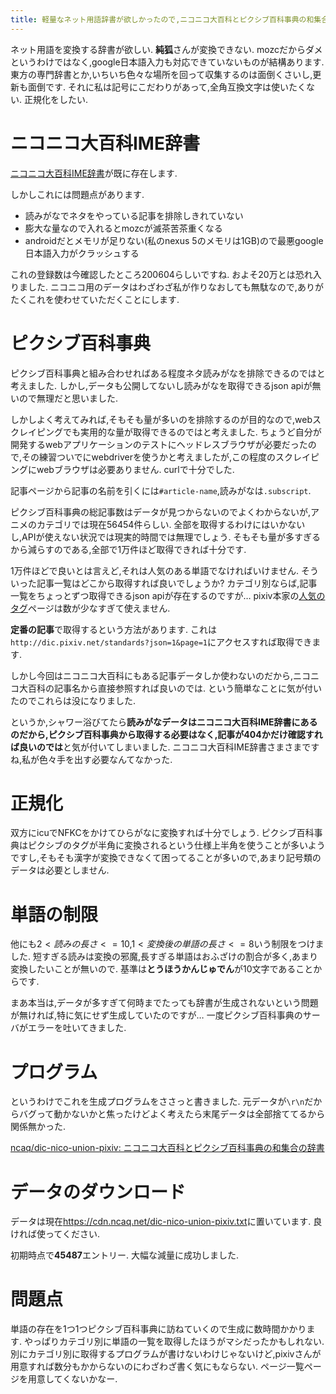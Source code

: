 ```yaml
---
title: 軽量なネット用語辞書が欲しかったので,ニコニコ大百科とピクシブ百科事典の和集合の辞書を作りました
---
```


ネット用語を変換する辞書が欲しい.
**純狐**さんが変換できない.
mozcだからダメというわけではなく,google日本語入力も対応できていないものが結構あります.
東方の専門辞書とか,いちいち色々な場所を回って収集するのは面倒くさいし,更新も面倒です.
それに私は記号にこだわりがあって,全角互換文字は使いたくない.
正規化をしたい.

# ニコニコ大百科IME辞書

[ニコニコ大百科IME辞書](http://dic.nicovideo.jp/a/%E3%83%8B%E3%82%B3%E3%83%8B%E3%82%B3%E5%A4%A7%E7%99%BE%E7%A7%91ime%E8%BE%9E%E6%9B%B8)が既に存在します.

しかしこれには問題点があります.

* 読みがなでネタをやっている記事を排除しきれていない
* 膨大な量なので入れるとmozcが滅茶苦茶重くなる
* androidだとメモリが足りない(私のnexus 5のメモリは1GB)ので最悪google日本語入力がクラッシュする

これの登録数は今確認したところ200604らしいですね.
およそ20万とは恐れ入りました.
ニコニコ用のデータはわざわざ私が作りなおしても無駄なので,ありがたくこれを使わせていただくことにします.

# ピクシブ百科事典

ピクシブ百科事典と組み合わせればある程度ネタ読みがなを排除できるのではと考えました.
しかし,データも公開してないし読みがなを取得できるjson apiが無いので無理だと思いました.

しかしよく考えてみれば,そもそも量が多いのを排除するのが目的なので,webスクレイピングでも実用的な量が取得できるのではと考えました.
ちょうど自分が開発するwebアプリケーションのテストにヘッドレスブラウザが必要だったので,その練習ついでにwebdriverを使うかと考えましたが,この程度のスクレイピングにwebブラウザは必要ありません.
curlで十分でした.

記事ページから記事の名前を引くには`#article-name`,読みがなは`.subscript`.

ピクシブ百科事典の総記事数はデータが見つからないのでよくわからないが,アニメのカテゴリでは現在56454件らしい.
全部を取得するわけにはいかないし,APIが使えない状況では現実的時間では無理でしょう.
そもそも量が多すぎるから減らすのである,全部で1万件ほど取得できれば十分です.

1万件ほどで良いとは言えど,それは人気のある単語でなければいけません.
そういった記事一覧はどこから取得すれば良いでしょうか?
カテゴリ別ならば,記事一覧をちょっとずつ取得できるjson apiが存在するのですが…
pixiv本家の[人気のタグ](http://www.pixiv.net/tags.php)ページは数が少なすぎて使えません.

**定番の記事**で取得するという方法があります.
これは`http://dic.pixiv.net/standards?json=1&page=1`にアクセスすれば取得できます.

しかし今回はニコニコ大百科にもある記事データしか使わないのだから,ニコニコ大百科の記事名から直接参照すれば良いのでは.
という簡単なことに気が付いたのでこれらは没になりました.

というか,シャワー浴びてたら**読みがなデータはニコニコ大百科IME辞書にあるのだから,ピクシブ百科事典から取得する必要はなく,記事が404かだけ確認すれば良いのでは**と気が付いてしまいました.
ニコニコ大百科IME辞書さまさまですね,私が色々手を出す必要なんてなかった.

# 正規化

双方にicuでNFKCをかけてひらがなに変換すれば十分でしょう.
ピクシブ百科事典はピクシブのタグが半角に変換されるという仕様上半角を使うことが多いようですし,そもそも漢字が変換できなくて困ってることが多いので,あまり記号類のデータは必要としません.

# 単語の制限

他にも$2 < 読みの長さ <= 10$,$1 < 変換後の単語の長さ <= 8$いう制限をつけました.
短すぎる読みは変換の邪魔,長すぎる単語はおふざけの割合が多く,あまり変換したいことが無いので.
基準は**とうほうかんじゅでん**が10文字であることからです.

まあ本当は,データが多すぎて何時までたっても辞書が生成されないという問題が無ければ,特に気にせず生成していたのですが…
一度ピクシブ百科事典のサーバがエラーを吐いてきました.

# プログラム

というわけでこれを生成プログラムをささっと書きました.
元データが`\r\n`だからバグって動かないかと焦ったけどよく考えたら末尾データは全部捨ててるから関係無かった.

[ncaq/dic-nico-union-pixiv: ニコニコ大百科とピクシブ百科事典の和集合の辞書](https://github.com/ncaq/dic-nico-union-pixiv)

# データのダウンロード

データは現在<https://cdn.ncaq.net/dic-nico-union-pixiv.txt>に置いています.
良ければ使ってください.

初期時点で**45487**エントリー.
大幅な減量に成功しました.

# 問題点

単語の存在を1つ1つピクシブ百科事典に訪ねていくので生成に数時間かかります.
やっぱりカテゴリ別に単語の一覧を取得したほうがマシだったかもしれない.
別にカテゴリ別に取得するプログラムが書けないわけじゃないけど,pixivさんが用意すれば数分もかからないのにわざわざ書く気にもならない.
ページ一覧ページを用意してくないかなー.
